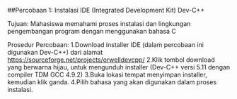 ##Percobaan 1: Instalasi IDE (Integrated Development Kit) Dev-C++

Tujuan:
Mahasiswa memahami proses instalasi dan lingkungan pengembangan program dengan menggunakan bahasa C

Prosedur Percobaan:
1.Download installer IDE (dalam percobaan ini digunakan Dev-C++) dari alamat https://sourceforge.net/projects/orwelldevcpp/
2.Klik tombol download yang berwarna hijau, untuk mengunduh installer (Dev-C++ versi 5.11 dengan compiler TDM GCC 4.9.2)
3.Buka lokasi tempat menyimpan installer, kemudian klik ganda.
4.Pilih bahasa yang akan digunakan dalam proses instalasi.